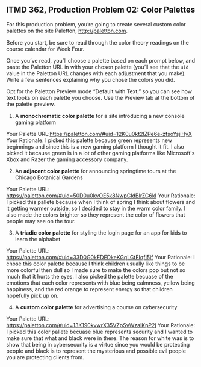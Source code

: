 ## ITMD 362, Production Problem 02: Color Palettes

For this production problem, you’re going to create several custom color palettes on the site
Paletton, http://paletton.com.

Before you start, be sure to read through the color theory readings on the course calendar for Week
Four.

Once you’ve read, you’ll choose a palette based on each prompt below, and paste the Paletton URL in
with your chosen palette (you’ll see that the `uid` value in the Paletton URL changes with each
adjustment that you make). Write a few sentences explaining why you chose the colors you did.

Opt for the Paletton Preview mode “Default with Text,” so you can see how text looks on each palette
you choose. Use the Preview tab at the bottom of the palette preview.

1. A **monochromatic color palette** for a site introducing a new console gaming platform

Your Palette URL:https://paletton.com/#uid=12K0u0kt2lZPe6e-zfsoYsjiHyX
Your Rationale:  I picked this palette because green represents new beginnings and since this is a new gaming platform I thought it fit.  I also picked it because green is in a lot of other gaming platforms like Microsoft's Xbox and Razer the gaming accessory company.

2. An **adjacent color palette** for announcing springtime tours at the Chicago Botanical Gardens

Your Palette URL: https://paletton.com/#uid=50D0u0kvOE5k8NwpCIdBlrZC6kI
Your Rationale: I picked this pallete because when I think of spring I think about flowers and it getting warmer outside, so I decided to stay in the warm color family.  I also made the colors brighter so they represent the color of flowers that people may see on the tour.   

3. A **triadic color palette** for styling the login page for an app for kids to learn the alphabet

Your Palette URL: https://paletton.com/#uid=33D0G0kEDEDkeKGqLGtEIqfI5jf
Your Rationale: I chose this color palette because I think children usually like things to be more colorful then dull so I made sure to make the colors pop but not so much that it hurts the eyes.  I also picked the palette becuase of the emotions that each color represents with blue being calmness, yellow being happiness, and the red orange to represent energy so that children hopefully pick up on.

4. A **custom color palette** for advertising a course on cybersecurity

Your Palette URL: https://paletton.com/#uid=13K190kvwrX35VZpSvWzalKpP2j
Your Rationale: I picked this color pallete becuase blue represents security and I wanted to make sure that what and black were in there.  The reason for white was is to show that being in cybersecurity is a virtue since you would be protecting people and black is to represent the mysterious and possible evil people you are protecting clients from. 
